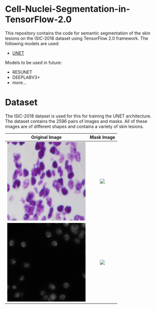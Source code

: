 # Cell-Nuclei-Segmentation-in-TensorFlow-2.0

This repository contains the code for semantic segmentation of the skin lesions on the ISIC-2018 dataset using TensorFlow 2.0 framework.
The following models are used:
- [UNET](https://arxiv.org/abs/1505.04597)

Models to be used in future:
- RESUNET
- DEEPLABV3+
- more...

# Dataset
The ISIC-2018 dataset is used for this for training the UNET architecture. The dataset contains the 2596 pairs of images and masks. All of these images are of different shapes and contains a variety of skin lesions.

Original Image             |  Mask Image
:-------------------------:|:-------------------------:
![](img/img1.jpg)  |  ![](img/mask1.png)
![](img/img2.jpg)  |  ![](img/mask2.png)
